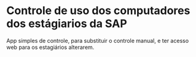 # Controle de uso dos computadores dos estágiarios da SAP

App simples de controle, para substituir o controle manual, e ter acesso web para os estagiários alterarem.
